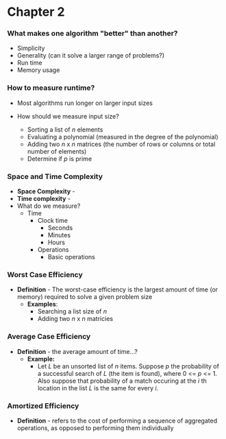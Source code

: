 Chapter 2
========================
### What makes one algorithm "better" than another?
+ Simplicity
+ Generality (can it solve a larger range of problems?)
+ Run time
+ Memory usage


### How to measure runtime?
+ Most algorithms run longer on larger input sizes

+ How should we measure input size?
    + Sorting a list of *n* elements
    + Evaluating a polynomial (measured in the degree of the polynomial)
    + Adding two *n* x *n* matrices (the number of rows or columns or total number of elements)
    + Determine if *p* is prime



### Space and Time Complexity
+ **Space Complexity** - 
+ **Time complexity** -
+ What do we measure?
    + Time
        + Clock time
            + Seconds
            + Minutes
            + Hours
        + Operations
            + Basic operations


### Worst Case Efficiency
+ **Definition** - The worst-case efficiency is the largest amount of time (or memory) required to solve a given problem size
    + **Examples**:
        + Searching a list size of *n*
        + Adding two *n* x *n* matricies

### Average Case Efficiency
+ **Definition** - the average amount of time...?
    + **Example:**
        + Let *L* be an unsorted list of *n* items. Suppose *p* the probability of a successful search of *L* (the item is found), where 0 <= *p* <= 1. Also suppose that probability of a match occuring at the *i* th location in the list *L* is the same for every *i*.

### Amortized Efficiency
+ **Definition** - refers to the cost of performing a sequence of aggregated operations, as opposed to performing them individually